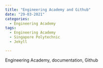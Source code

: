 ```yaml
---
title: "Engineering Academy and Github"
date: "29-03-2021"
categories:
  - Engineering Academy
tags:
  - Engineering Academy
  - Singapore Polytechnic
  - Jekyll

---
```


Engineering Academy, documentation, Github
